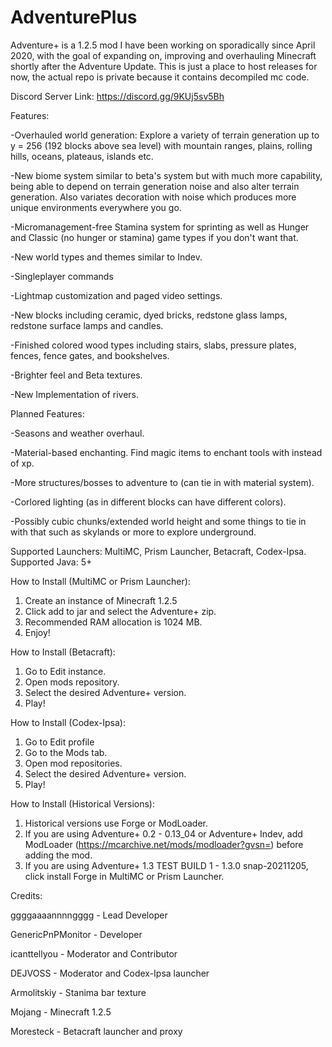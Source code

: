 # AdventurePlus

Adventure+ is a 1.2.5 mod I have been working on sporadically since April 2020, with the goal of expanding on, improving and overhauling Minecraft shortly after the Adventure Update. This is just a place to host releases for now, the actual repo is private because it contains decompiled mc code.

Discord Server Link: https://discord.gg/9KUj5sv5Bh

Features:

-Overhauled world generation: Explore a variety of terrain generation up to y = 256 (192 blocks above sea level) with mountain ranges, plains, rolling hills, oceans, plateaus, islands etc.

-New biome system similar to beta's system but with much more capability, being able to depend on terrain generation noise and also alter terrain generation. Also variates decoration with noise which produces more unique environments everywhere you go.

-Micromanagement-free Stamina system for sprinting as well as Hunger and Classic (no hunger or stamina) game types if you don't want that.

-New world types and themes similar to Indev.

-Singleplayer commands

-Lightmap customization and paged video settings.

-New blocks including ceramic, dyed bricks, redstone glass lamps, redstone surface lamps and candles.

-Finished colored wood types including stairs, slabs, pressure plates, fences, fence gates, and bookshelves.

-Brighter feel and Beta textures.

-New Implementation of rivers.

Planned Features:

-Seasons and weather overhaul.

-Material-based enchanting. Find magic items to enchant tools with instead of xp.

-More structures/bosses to adventure to (can tie in with material system).

-Corlored lighting (as in different blocks can have different colors).

-Possibly cubic chunks/extended world height and some things to tie in with that such as skylands or more to explore underground.

Supported Launchers: MultiMC, Prism Launcher, Betacraft, Codex-Ipsa.
Supported Java: 5+

How to Install (MultiMC or Prism Launcher):

1) Create an instance of Minecraft 1.2.5
2) Click add to jar and select the Adventure+ zip.
3) Recommended RAM allocation is 1024 MB.
4) Enjoy!

How to Install (Betacraft):

1) Go to Edit instance.
2) Open mods repository.
3) Select the desired Adventure+ version.
4) Play!

How to Install (Codex-Ipsa):

1) Go to Edit profile
2) Go to the Mods tab.
3) Open mod repositories.
4) Select the desired Adventure+ version.
5) Play!

How to Install (Historical Versions):

1) Historical versions use Forge or ModLoader.
2) If you are using Adventure+ 0.2 - 0.13_04 or Adventure+ Indev, add ModLoader (https://mcarchive.net/mods/modloader?gvsn=) before adding the mod.
3) If you are using Adventure+ 1.3 TEST BUILD 1 - 1.3.0 snap-20211205, click install Forge in MultiMC or Prism Launcher.

Credits:

ggggaaaannnngggg - Lead Developer

GenericPnPMonitor - Developer

icanttellyou - Moderator and Contributor

DEJVOSS - Moderator and Codex-Ipsa launcher

Armolitskiy - Stanima bar texture

Mojang - Minecraft 1.2.5

Moresteck - Betacraft launcher and proxy
